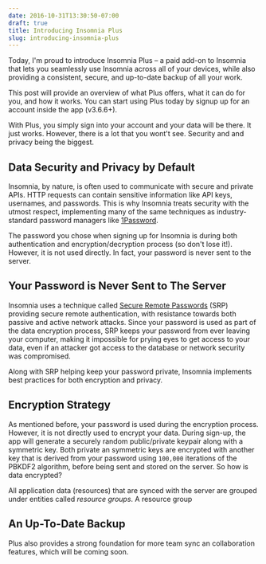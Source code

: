 ```yaml
---
date: 2016-10-31T13:30:50-07:00
draft: true
title: Introducing Insomnia Plus
slug: introducing-insomnia-plus
---
```


Today, I'm proud to introduce Insomnia Plus – a paid add-on to Insomnia that 
lets you seamlessly use Insomnia across all of your devices, while also 
providing a consistent, secure, and up-to-date backup of all your work.

<!--more-->

This post will provide an overview of what Plus offers, what it can do for you,
and how it works. You can start using Plus today by signup up for an account
inside the app (v3.6.6+).

With Plus, you simply sign into your account and your data will be there. It 
just works. However, there is a lot that you wont't see. Security and and 
privacy being the biggest.

## Data Security and Privacy by Default

Insomnia, by nature, is often used to communicate with secure and
private APIs. HTTP requests can contain sensitive information like API keys,
usernames, and passwords. This is why Insomnia treats security with the utmost
respect, implementing many of the same techniques as industry-standard password 
managers like [1Password](https://1password.com/).

The password you chose when signing up for Insomnia is during both 
authentication and encryption/decryption process (so don't lose it!). However,
it is not used directly. In fact, your password is never sent to the server.

## Your Password is Never Sent to The Server

Insomnia uses a technique called 
[Secure Remote Passwords](http://srp.stanford.edu/) (SRP) providing
secure remote authentication, with resistance towards both passive and active 
network attacks. Since your password is used as part of the data encryption
process, SRP keeps your password from ever leaving your computer, making it 
impossible for prying eyes to get access to your data, even if an attacker got
access to the database or network security was compromised. 

Along with SRP helping keep your password private, Insomnia implements best 
practices for both encryption and privacy. 

## Encryption Strategy

As mentioned before, your password is used during the encryption process. 
However, it is not directly used to encrypt your data. During sign-up, the
app will generate a securely random public/private keypair along with a 
symmetric key. Both private an symmetric keys are encrypted with 
another key that is derived from your password using `100,000` iterations of
the PBKDF2 algorithm, before being sent and stored on the server. So how is
data encrypted?

All application data (resources) that are synced with the server are grouped
under entities called _resource groups_. A resource group 


## An Up-To-Date Backup

Plus also provides a strong foundation for more team sync an collaboration 
features, which will be coming soon.

